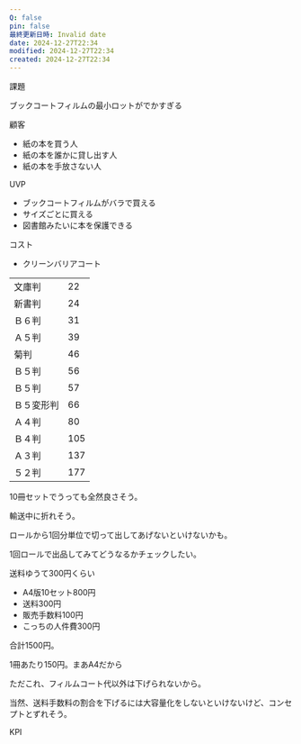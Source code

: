```yaml
---
Q: false
pin: false
最終更新日時: Invalid date
date: 2024-12-27T22:34
modified: 2024-12-27T22:34
created: 2024-12-27T22:34
---
```

  

課題

ブックコートフィルムの最小ロットがでかすぎる

  

顧客

- 紙の本を買う人
- 紙の本を誰かに貸し出す人
- 紙の本を手放さない人

  

UVP

- ブックコートフィルムがバラで買える
- サイズごとに買える
- 図書館みたいに本を保護できる

  

コスト

- クリーンバリアコート

|   |   |
|---|---|
|文庫判|22|
|新書判|24|
|Ｂ６判|31|
|Ａ５判|39|
|菊判|46|
|Ｂ５判|56|
|Ｂ５判|57|
|Ｂ５変形判|66|
|Ａ４判|80|
|Ｂ４判|105|
|Ａ３判|137|
|５２判|177|

10冊セットでうっても全然良さそう。

輸送中に折れそう。

ロールから1回分単位で切って出してあげないといけないかも。

1回ロールで出品してみてどうなるかチェックしたい。

  

送料ゆうて300円くらい

  

- A4版10セット800円
- 送料300円
- 販売手数料100円
- こっちの人件費300円

合計1500円。

1冊あたり150円。まあA4だから

ただこれ、フィルムコート代以外は下げられないから。

当然、送料手数料の割合を下げるには大容量化をしないといけないけど、コンセプトとずれそう。

  

  

  

KPI